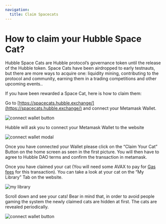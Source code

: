 ```yaml
---
navigation:
  title: Claim Spacecats
---
```


# How to claim your Hubble Space Cat?

Hubble Space Cats are Hubble protocol’s governance token until the release of the Hubble token. Space Cats have been airdropped to early testnauts, but there are more ways to acquire one: liquidity mining, contributing to the protocol and community, earning them in a trading competitions and other upcoming events..

If you have been rewarded a Space Cat, here is how to claim them:

Go to [https://spacecats.hubble.exchange/](https://spacecats.hubble.exchange/) and connect your Metamask Wallet.

![connect wallet button](/content/faq/spacecat-1.png)

Hubble will ask you to connect your Metamask Wallet to the website

![connect wallet modal](/content/faq/spacecat-2.png)

Once you have connected your Wallet please click on the “Claim Your Cat” Button on the home screen as seen in the first picture. You will then have to agree to Hubble DAO terms and confirm the transaction in metamask. 

Once you have claimed your cat (You will need some AVAX to pay for [Gas fees](https://www.notion.so/What-are-Gas-Fees-5b99125e1b1743aa908c96aac22d3442) for this transaction). You can take a look at your cat on the “My Library” Tab on the website.

![my library](/content/faq/spacecat-3.png)

Scroll down and see your cats! Bear in mind that, in order to avoid people gaming the system the newly claimed cats are hidden at first. The cats are revealed periodically.

![connect wallet button](/content/faq/spacecat-1.png)
